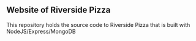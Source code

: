 ## Website of Riverside Pizza
This repository holds the source code to Riverside Pizza that is built with
NodeJS/Express/MongoDB